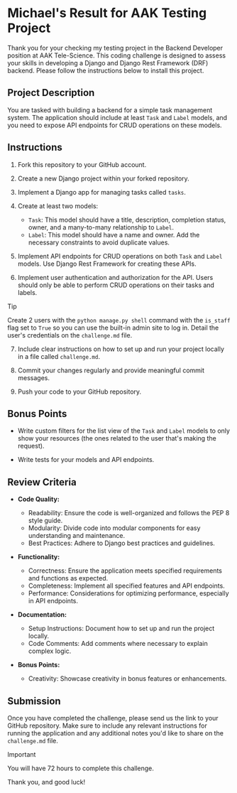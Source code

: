 # Michael's Result for AAK Testing Project

Thank you for your checking my testing project in the Backend Developer position at AAK Tele-Science. This coding challenge is designed to assess your skills in developing a Django and Django Rest Framework (DRF) backend. Please follow the instructions below to install this project.

## Project Description

You are tasked with building a backend for a simple task management system. The application should include at least `Task` and `Label` models, and you need to expose API endpoints for CRUD operations on these models.

## Instructions

1. Fork this repository to your GitHub account.

2. Create a new Django project within your forked repository.

3. Implement a Django app for managing tasks called `tasks`.

4. Create at least two models:
   - `Task`:  This model should have a title, description, completion status, owner, and a many-to-many relationship to `Label`. 
   - `Label`: This model should have a name and owner. Add the necessary constraints to avoid duplicate values.

5. Implement API endpoints for CRUD operations on both `Task` and `Label` models. Use Django Rest Framework for creating these APIs.

6. Implement user authentication and authorization for the API. Users should only be able to perform CRUD operations on their tasks and labels.

> [!TIP]
> Create 2 users with the `python manage.py shell` command with the `is_staff` flag set to `True` so you can use the built-in admin site to log in. Detail the user's credentials on the `challenge.md` file. 

7. Include clear instructions on how to set up and run your project locally in a file called `challenge.md`.

8. Commit your changes regularly and provide meaningful commit messages.

9. Push your code to your GitHub repository.

## Bonus Points

- Write custom filters for the list view of the `Task` and `Label` models to only show your resources (the ones related to the user that's making the request).

- Write tests for your models and API endpoints.

## Review Criteria

- **Code Quality:**
  - Readability: Ensure the code is well-organized and follows the PEP 8 style guide.
  - Modularity: Divide code into modular components for easy understanding and maintenance.
  - Best Practices: Adhere to Django best practices and guidelines.

- **Functionality:**
  - Correctness: Ensure the application meets specified requirements and functions as expected.
  - Completeness: Implement all specified features and API endpoints.
  - Performance: Considerations for optimizing performance, especially in API endpoints.

- **Documentation:**
  - Setup Instructions: Document how to set up and run the project locally.
  - Code Comments: Add comments where necessary to explain complex logic.

- **Bonus Points:**
  - Creativity: Showcase creativity in bonus features or enhancements.
  
## Submission

Once you have completed the challenge, please send us the link to your GitHub repository. Make sure to include any relevant instructions for running the application and any additional notes you'd like to share on the `challenge.md` file.

> [!IMPORTANT]
> You will have 72 hours to complete this challenge.

Thank you, and good luck!

